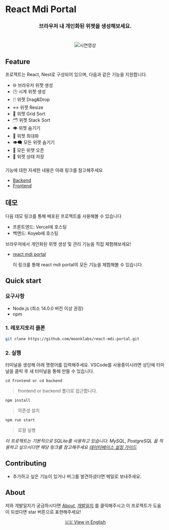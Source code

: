 # React Mdi Portal

<h3 align="center">브라우저 내 개인화된 위젯을 생성해보세요.</h3>
<!-- <hr style="width: 100%; margin: 25px 0;"> -->

#

<div align="center">
  <img src="https://github.com/moonklabs/mdi-portal-lsm-study/assets/62977652/77ab2ba6-d743-4ff5-aafc-4b6bfce51b97" alt="시연영상">
</div>

## Feature

프로젝트는 React, Nest로 구성되어 있으며, 다음과 같은 기능을 지원합니다.

<!-- - 사용자는 시계, 브라우저 등 다양한 패널을 자유롭게 배치하고 크기를 조정할 수 있습니다. 패널은 Drag&Drop으로 쉽게 이동할 수 있으며, 숨기기, 최대화, 최소화 등의 기능을 통해 패널을 관리할 수 있습니다.

- 하단의 taskbar 메뉴를 통해 모든 패널을 한 번에 숨기거나 열 수 있으며, grid 정렬과 stack 정렬 기능을 사용하여 패널을 깔끔하게 정렬할 수 있습니다. -->

- 🌐 브라우저 위젯 생성
- 🕒 시계 위젯 생성
- 🖱️ 위젯 Drag&Drop
- ↔️ 위젯 Resize
- 📏 위젯 Grid Sort
- 🗂️ 위젯 Stack Sort
- 👁️ 위젯 숨기기
- 🔲 위젯 최대화
- 👁️‍🗨️ 모든 위젯 숨기기
- 📂 모든 위젯 오픈
- 💾 위젯 상태 저장

###

기능에 대한 자세한 내용은 아래 링크를 참고해주세요

- [Backend](docs/backend/README_KR.md)
- [Frontend](docs/frontend/README_KR.md)

## 데모

다음 데모 링크를 통해 배포된 프로젝트를 사용해볼 수 있습니다

- 프론트엔드: Vercel에 호스팅
- 백엔드: Koyeb에 호스팅

브라우저에서 개인화된 위젯 생성 및 관리 기능을 직접 체험해보세요!

- [react mdi portal](https://react-mdi-portal.vercel.app/)

  이 링크를 통해 react mdi portal의 모든 기능을 체험해볼 수 있습니다.

## Quick start

### 요구사항

- Node.js (최소 14.0.0 버전 이상 권장)
- npm

### 1. 레포지토리 클론

```bash
git clone https://github.com/moonklabs/react-mdi-portal.git
```

### 2. 실행

터미널을 생성해 아래 명령어를 입력해주세요. VSCode를 사용중이시라면 상단에 터미널을 클릭 후 새 터미널을 통해 만들 수 있습니다.

`cd frontend or cd backend`

> frontend or backend 폴더로 접근합니다.

`npm install`

> 의존성 설치

`npm run start`

> 로컬 실행

_이 프로젝트는 기본적으로 SQLite를 사용하고 있습니다. MySQL, PostgreSQL 을 적용하고 싶으시다면 해당 링크를 참고해주세요 [데이터베이스 설정 가이드](docs/DB_guide_KR.md)_

<!-- ### 2. Backend -->

<!-- 백엔드 환경을 실행시키기 위해 새로운 터미널을 생성해주세요.

`cd backend`

> backend 폴더로 접근합니다.

`npm install`

> 의존성 설치

`npm run start`

> 로컬 서버 실행 -->

## Contributing

- 추가하고 싶은 기능이 있거나 버그를 발견하셨다면 메일로 보내주세요.

## About

저와 개발일지가 궁금하시다면 [About](docs/about.md), [개발일지](docs/개발일지/) 를 클릭해주시고 이 프로젝트가 도움이 되셨다면 star 버튼으로 표현해주세요!

<div align="center">
  <a href="README.md">🇺🇸 View in English</a>
</div>
